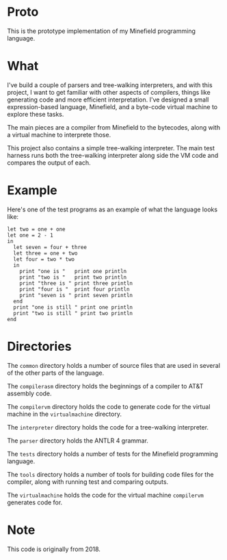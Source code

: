 # Proto
This is the prototype implementation of my Minefield programming language.

# What
I've build a couple of parsers and tree-walking interpreters, and with this project, I 
want to get familiar with other aspects of compilers, things like generating code and more 
efficient interpretation.  I've designed a small expression-based language, Minefield, and a 
byte-code virtual machine to explore these tasks.

The main pieces are a compiler from Minefield to the bytecodes, along with a virtual machine
to interprete those.

This project also contains a simple tree-walking interpreter.  The main test harness runs
both the tree-walking interpreter along side the VM code and compares the output of each.

# Example
Here's one of the test programs as an example of what the language looks like:
```
let two = one + one
let one = 2 - 1
in
  let seven = four + three
  let three = one + two
  let four = two * two
  in
    print "one is "   print one println
    print "two is "   print two println
    print "three is " print three println
    print "four is "  print four println
    print "seven is " print seven println
  end
  print "one is still " print one println
  print "two is still " print two println
end
```
# Directories
The `common` directory holds a number of source files that are used in several of the other parts of the language.

The `compilerasm` directory holds the beginnings of a compiler to AT&T assembly code.

The `compilervm` directory holds the code to generate code for the virtual machine in the `virtualmachine` directory.

The `interpreter` directory holds the code for a tree-walking interpreter.

The `parser` directory holds the ANTLR 4 grammar.

The `tests` directory holds a number of tests for the Minefield programming language.

The `tools` directory holds a number of tools for building code files for the compiler, along with running test and comparing outputs.

The `virtualmachine` holds the code for the virtual machine `compilervm` generates code for.

# Note
This code is originally from 2018.
